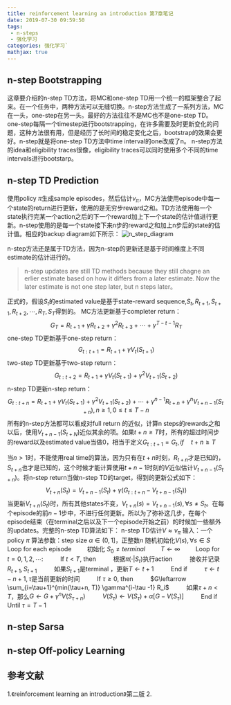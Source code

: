 ```yaml
---
title: reinforcement learning an introduction 第7章笔记
date: 2019-07-30 09:59:50
tags:
 - n-steps
 - 强化学习
categories: 强化学习`
mathjax: true
---
```



## n-step Bootstrapping
这章要介绍的n-step TD方法，将MC和one-step TD用一个统一的框架整合了起来。在一个任务中，两种方法可以无缝切换。n-step方法生成了一系列方法，MC在一头，one-step在另一头。最好的方法往往不是MC也不是one-step TD。
one-step每隔一个timestep进行bootstrapping，在许多需要及时更新变化的问题，这种方法很有用，但是经历了长时间的稳定变化之后，bootstrap的效果会更好。n-step就是将one-step TD方法中time interval的one改成了n。
n-step方法的idea和eligibility traces很像，eligibility traces可以同时使用多个不同的time intervals进行bootstarp。

## n-step TD Prediction
使用policy $\pi$生成sample episodes，然后估计$v_{\pi}$，MC方法使用episode中每一个state的return进行更新，使用的是无穷步reward之和。TD方法使用每一个state执行完某一个action之后的下一个reward加上下一个state的估计值进行更新。n-step使用的是每一个state接下来n步的reward之和加上n步后的state的估计值。相应的backup diagram如下所示：
![n_step_diagram](n_step_backup_diagram.png)

n-step方法还是属于TD方法，因为n-step的更新还是基于时间维度上不同estimate的估计进行的。
> n-step updates are still TD methods because they still chagne an erlier estimate based on how it differs from a later estimate. Now the later estimate is not one step later, but n steps later。

正式的，假设$S_t$的estimated value是基于state-reward sequence,$S_t, R_{t+1}, S_{t+1}, R_{t+2}, \cdots, R_T,S_T$得到的。
MC方法更新基于completer return：
$$G_T = R_{t+1} + \gamma R_{t+2} + \gamma^2 R_{t+3} + \cdots + \gamma^{T-t-1}R_T$$
one-step TD更新基于one-step return：
$$G_{t:t+1} = R_{t+1}+ \gamma V_t(S_{t+1}) $$
two-step TD更新基于two-step return：
$$G_{t:t+2} = R_{t+1}+ \gamma V_t(S_{t+1}) + \gamma^2 V_{t+1}(S_{t+2}) $$
n-step TD更新n-step return：
$$G_{t:t+n} = R_{t+1}+ \gamma V_t(S_{t+1}) + \gamma^2 V_{t+1}(S_{t+2}) +\cdots + \gamma^{n-1} R_{t+n} + \gamma^n V_{t+n-1}(S_{t+n}), n\ge1, 0\le t\le T-n $$
所有的n-step方法都可以看成对full return 的近似，计算n steps的rewards之和以后，使用$V_{t+n-1}(S_{t+N})$近似其余的项。如果$t+n \ge T$时，所有的超过时间步的reward以及estimated value当做$0$，相当于定义$G_{t:t+1} = G_t, if\quad t+n \ge T$

当$n>1$时，不能使用real time的算法，因为只有在$t+n$时刻，$R_{t+n}$才是已知的，$S_{t+n}$也才是已知的，这个时候才能计算使用$t+n-1$时刻的$V$近似估计$V_{t+n-1}(S_{t+n})$。将n-step return当做n-step TD的target，得到的更新公式如下：
$$V_{t+n}(S_t) = V_{t+n-1} (S_t) + \gamma(G_{t:t+n} - V_{t+n-1}(S_{t}))$$
当更新$V_{t+n}(S_t)$时，所有其他states不变，$V_{t+n}(s) = V_{t+n-1}(s), \forall s\neq S_t$。在每个episode的前$n-1$步中，不进行任何更新。所以为了弥补这几步，在每个episode结束（在terminal之后以及下一个episode开始之前）的时候加一些额外的updates。完整的n-step TD算法如下：
n-step TD估计$V\approx v_{\pi}$
输入：一个policy $\pi$
算法参数：step size $\alpha \in (0, 1]$，正整数$n$
随机初始化$V(s), \forall s\in S$
Loop for each episode
$\qquad$初始化 $S_0 \neq terminal$
$\qquad$$T\leftarrow \infty$
$\qquad$Loop for $t=0, 1, 2, \cdots:$
$\qquad$ If $t\lt T$, then
$\qquad$ 根据$\pi(\cdot|S_t)$执行action
$\qquad$ 接收并记录$R_{t+1}, S_{t+1}$
$\qquad$ 如果$S_{t+1}$是terminal ，更新$T\leftarrow t+1$
$\qquad$ End if
$\qquad$ $\tau \leftarrow t - n + 1, \tau$是当前更新的时间
$\qquad$ If $\tau \ge 0$, then
$\qquad$ $G\leftarrow \sum_{i=\tau+1}^{min(\tau+n, T)} \gamma^{i-\tau -1} R_i$
$\qquad$ 如果$\tau+n \lt T$，那么$G\leftarrow G+ \gamma^n V(S_{\tau+n})$
$\qquad$ $V(S_{\tau}) \leftarrow V(S_{\tau}) +\alpha [G-V(S_{\tau})]$
$\qquad$ End if 
Until $\tau = T-1$

## n-step Sarsa
## n-step Off-policy Learning
## 
## 参考文献
1.《reinforcement learning an introduction》第二版
2. 
